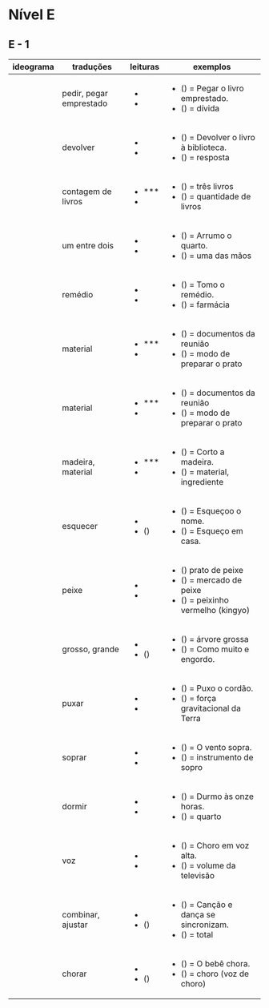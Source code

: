 # Nível E

## E - 1

| ideograma | traduções | leituras | exemplos |
|---|---|---|---|
|  | pedir, pegar emprestado |<ul><li></li><li></li></ul>|<ul><li>  () = Pegar o livro emprestado.</li><li>  () = dívida</li></ul>|
|  | devolver |<ul><li></li><li></li></ul>|<ul><li>  () = Devolver o livro à biblioteca.</li><li>  () = resposta</li></ul>|
|  | contagem de livros |<ul><li>***</li><li></li></ul>|<ul><li>  () = três livros</li><li>  () = quantidade de livros</li></ul>|
|  | um entre dois |<ul><li></li><li></li></ul>|<ul><li>  () = Arrumo o quarto.</li><li>  () = uma das mãos</li></ul>|
|  | remédio |<ul><li></li><li></li></ul>|<ul><li>  () = Tomo o remédio.</li><li>  () = farmácia</li></ul>|
|  | material |<ul><li>***</li><li></li></ul>|<ul><li>  () = documentos da reunião</li><li>  () = modo de preparar o prato</li></ul>|
|  | material |<ul><li>***</li><li></li></ul>|<ul><li>  () = documentos da reunião</li><li>  () = modo de preparar o prato</li></ul>|
|  | madeira, material |<ul><li>***</li><li></li></ul>|<ul><li>  () = Corto a madeira.</li><li>  () = material, ingrediente</li></ul>|
|  | esquecer |<ul><li></li><li>()</li></ul>|<ul><li>  () = Esqueçoo o nome.</li><li>  () = Esqueço em casa.</li></ul>|
|  | peixe |<ul><li></li><li></li></ul>|<ul><li>  () prato de peixe</li><li>  () = mercado de peixe</li><li>  () = peixinho vermelho (kingyo)</ul>|
|  | grosso, grande |<ul><li></li><li>()</li></ul>|<ul><li>  () = árvore grossa</li><li>  () = Como muito e engordo.</li></ul>|
|  | puxar |<ul><li></li><li></li></ul>|<ul><li>  () = Puxo o cordão.</li><li>  () = força gravitacional da Terra</li></ul>|
|  | soprar |<ul><li></li><li></li></ul>|<ul><li>  () = O vento sopra.</li><li>  () = instrumento de sopro</li></ul>|
|  | dormir |<ul><li></li><li></li></ul>|<ul><li>  () = Durmo às onze horas.</li><li>  () = quarto</li></ul>|
|  | voz |<ul><li></li><li></li></ul>|<ul><li>  () = Choro em voz alta.</li><li>  () = volume da televisão</li></ul>|
|  | combinar, ajustar |<ul><li></li><li> ()</li></ul>|<ul><li>  () = Canção e dança se sincronizam.</li><li>  () = total</li></ul>|
|  | chorar |<ul><li></li><li>()</li></ul>|<ul><li>  () = O bebê chora.</li><li>  () = choro (voz de choro)</li></ul>|

